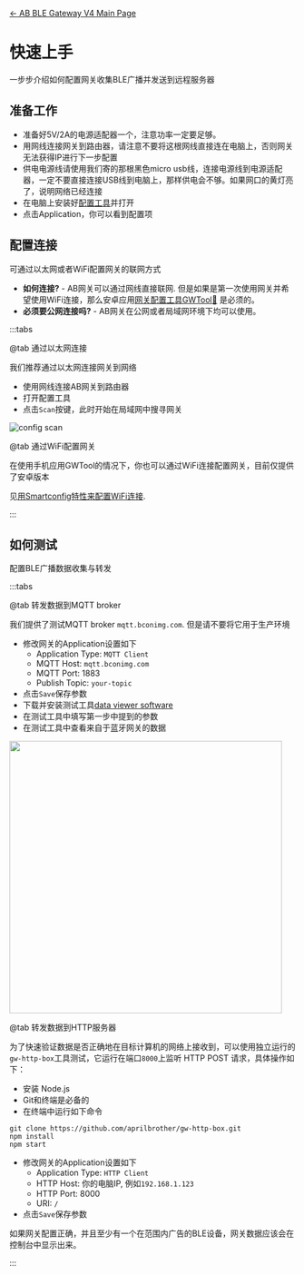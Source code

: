 [← AB BLE Gateway V4 Main Page](AB_BLE_Gateway_V4.md)

# 快速上手 #

一步步介绍如何配置网关收集BLE广播并发送到远程服务器

## 准备工作 ##

- 准备好5V/2A的电源适配器一个，注意功率一定要足够。
- 用网线连接网关到路由器，请注意不要将这根网线直接连在电脑上，否则网关无法获得IP进行下一步配置
- 供电电源线请使用我们寄的那根黑色micro usb线，连接电源线到电源适配器，一定不要直接连接USB线到电脑上，那样供电会不够。如果网口的黄灯亮了，说明网络已经连接
- 在电脑上安装好[配置工具](Software_AB_BLE_Gateway_V4.md)并打开
- 点击Application，你可以看到配置项

## 配置连接 ##

可通过以太网或者WiFi配置网关的联网方式

- **如何连接?**  - AB网关可以通过网线直接联网. 但是如果是第一次使用网关并希望使用WiFi连接，那么安卓应用[网关配置工具GWTool📱](Software_AB_BLE_Gateway_V4.md) 是必须的。
- **必须要公网连接吗?** - AB网关在公网或者局域网环境下均可以使用。

:::tabs

@tab 通过以太网连接

我们推荐通过以太网连接网关到网络

- 使用网线连接AB网关到路由器
- 打开配置工具
- 点击`Scan`按键，此时开始在局域网中搜寻网关

![config scan](https://i1.aprbrother.com/w/conf-scan.png)

@tab 通过WiFi配置网关

在使用手机应用GWTool的情况下，你也可以通过WiFi连接配置网关，目前仅提供了安卓版本

见[用Smartconfig特性来配置WiFi连接](gw4/config_wifi.md).

:::

## 如何测试

配置BLE广播数据收集与转发

:::tabs

@tab 转发数据到MQTT broker

我们提供了测试MQTT broker `mqtt.bconimg.com`. 但是请不要将它用于生产环境

- 修改网关的Application设置如下
  - Application Type: `MQTT Client`
  - MQTT Host: `mqtt.bconimg.com`
  - MQTT Port: 1883
  - Publish Topic: `your-topic`
- 点击`Save`保存参数
- 下载并安装测试工具[data viewer software](https://i1.aprbrother.com/ble-viewer-setup-1.0.2.zip)
- 在测试工具中填写第一步中提到的参数
- 在测试工具中查看来自于蓝牙网关的数据

<img src="https://i1.aprbrother.com/ble-viewer.png" width="480">

@tab 转发数据到HTTP服务器

为了快速验证数据是否正确地在目标计算机的网络上接收到，可以使用独立运行的`gw-http-box`工具测试，它运行在端口`8000`上监听 HTTP POST 请求，具体操作如下：

* 安装 Node.js
* Git和终端是必备的
* 在终端中运行如下命令
```
git clone https://github.com/aprilbrother/gw-http-box.git
npm install
npm start
```
- 修改网关的Application设置如下
  - Application Type: `HTTP Client`
  - HTTP Host: 你的电脑IP, 例如`192.168.1.123`
  - HTTP Port: 8000
  - URI: `/`
- 点击`Save`保存参数

如果网关配置正确，并且至少有一个在范围内广告的BLE设备，网关数据应该会在控制台中显示出来。

:::

